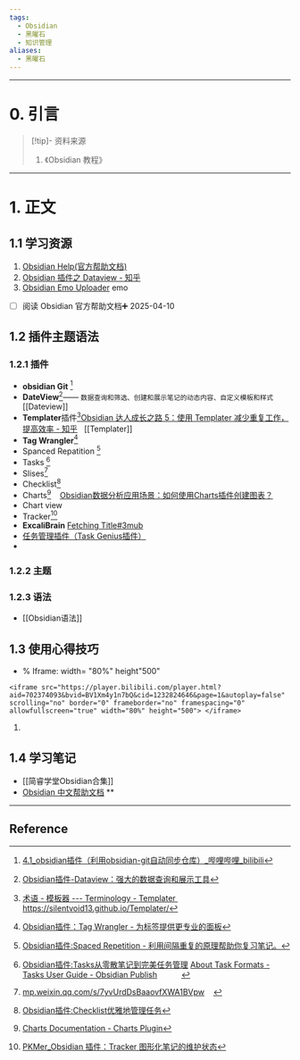 ```yaml
---
tags:
  - Obsidian
  - 黑曜石
  - 知识管理
aliases:
  - 黑曜石
---
```


---
# 0. 引言
> [!tip]- 资料来源
> 1. 《Obsidian 教程》

----
# 1. 正文
## 1.1 学习资源 
1. [Obsidian Help(官方帮助文档)](https://help.obsidian.md/properties) 
2. [Obsidian 插件之 Dataview - 知乎](https://zhuanlan.zhihu.com/p/373623264)
3. [Obsidian Emo Uploader](https://lestua.eu.org/notes/2022/10/16/172318/) emo 
- [ ] 阅读 Obsidian 官方帮助文档➕ 2025-04-10  
## 1.2 插件主题语法
### 1.2.1 插件 
-  **obsidian Git** [^1]                                                                         
- **DateView**[^2]—— `数据查询和筛选、创建和展示笔记的动态内容、自定义模板和样式` [[Dateview]]
- **Templater**插件[^3][Obsidian 达人成长之路 5：使用 Templater 减少重复工作，提高效率 - 知乎](https://zhuanlan.zhihu.com/p/703459656)   [[Templater]]       
- **Tag Wrangler**[^4]              
- Spanced Repatition [^5]            
- Tasks [^6]                          
- Slises[^7]        
- Checklist[^8]      
- Charts[^9]    [Obsidian数据分析应用场景：如何使用Charts插件创建图表？](https://mp.weixin.qq.com/s/pQFveijAqUAuAa0N-uToxw)
- Chart view     
- Tracker[^10]       
- **ExcaliBrain** [Fetching Title#3mub](https://mp.weixin.qq.com/s/OZaw466SAt0v2Zy5fZkAtg?poc_token=HGM9MWijWvniyOOMtD7KulhjMOS_mIIwiS1Hu9Dp)
- [任务管理插件（Task Genius插件）](https://mp.weixin.qq.com/s/Jle04PgKpALQcSu_hOwAow)
- 
### 1.2.2 主题 


### 1.2.3 语法
- [[Obsidian语法]]

## 1.3 使用心得技巧 

- % Iframe: width= "80%" height"500"   
```
<iframe src="https://player.bilibili.com/player.html?aid=702374093&bvid=BV1Xm4y1n7bQ&cid=1232824646&page=1&autoplay=false" scrolling="no" border="0" frameborder="no" framespacing="0" allowfullscreen="true" width="80%" height="500"> </iframe>
```
1. 



## 1.4 学习笔记
- [[简睿学堂Obsidian合集]]
- [ Obsidian 中文帮助文档](https://publish.obsidian.md/help-zh/%E7%94%B1%E6%AD%A4%E5%BC%80%E5%A7%8B)
**
---

## Reference 

[^1]: [4.1_obsidian插件（利用obsidian-git自动同步仓库）_哔哩哔哩_bilibili](https://www.bilibili.com/video/BV1jkNUeTEMW/?spm_id_from=333.337.search-card.all.click&vd_source=d1167fc706d8bb4a356a82d19d9d3304)

[^2]: [Obsidian插件-Dataview：强大的数据查询和展示工具](https://mp.weixin.qq.com/s/hsUEtKiLf2sTSlmEEqSFxA)

[^3]: [术语 - 模板器 --- Terminology - Templater  ](https://silentvoid13.github.io/Templater/terminology.html)
	https://silentvoid13.github.io/Templater/

[^4]: [Obsidian插件：Tag Wrangler - 为标签提供更专业的面板](https://mp.weixin.qq.com/s/VKSUAWTOuqmXqTBLPYcQ0Q)

[^5]: [Obsidian插件:​Spaced Repetition - 利用间隔重复的原理帮助你复习笔记。](https://mp.weixin.qq.com/s/p69yS9oujBfuh10lxbgYuA)

[^6]: [Obsidian插件:​Tasks从零散笔记到完美任务管理](https://mp.weixin.qq.com/s/-AZZZZ_Shf7DlskCsLOmkg)
	[About Task Formats - Tasks User Guide - Obsidian Publish](https://publish.obsidian.md/tasks/Reference/Task+Formats/About+Task+Formats)            

[^7]: [mp.weixin.qq.com/s/7yvUrdDsBaaovfXWA1BVpw](https://mp.weixin.qq.com/s/7yvUrdDsBaaovfXWA1BVpw)     

[^8]: [Obsidian插件:Checklist优雅地管理任务](https://mp.weixin.qq.com/s/rskeTs72G0oFRqBpqhX43Q)

[^9]: [Charts Documentation - Charts Plugin](https://charts.phib.ro/Meta/Charts/Charts+Documentation)

[^10]: [PKMer_Obsidian 插件：Tracker 图形化笔记的维护状态](https://pkmer.cn/Pkmer-Docs/10-obsidian/obsidian%E7%A4%BE%E5%8C%BA%E6%8F%92%E4%BB%B6/obsidian-tracker/)

